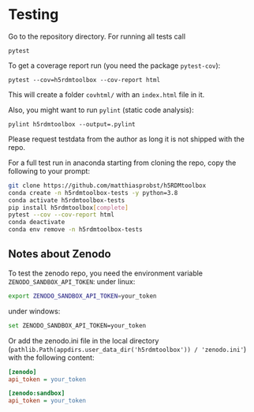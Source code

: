 # Testing

Go to the repository directory. For running all tests call

    pytest

To get a coverage report run (you need the package `pytest-cov`):

    pytest --cov=h5rdmtoolbox --cov-report html

This will create a folder `covhtml/` with an `index.html` file in it.

Also, you might want to run `pylint` (static code analysis):

    pylint h5rdmtoolbox --output=.pylint

Please request testdata from the author as long it is not shipped with the repo.

For a full test run in anaconda starting from cloning the repo, copy the following to your prompt:

```bash
git clone https://github.com/matthiasprobst/h5RDMtoolbox
conda create -n h5rdmtoolbox-tests -y python=3.8
conda activate h5rdmtoolbox-tests
pip install h5rdmtoolbox[complete]
pytest --cov --cov-report html
conda deactivate
conda env remove -n h5rdmtoolbox-tests
```

## Notes about Zenodo

To test the zenodo repo, you need the environment variable `ZENODO_SANDBOX_API_TOKEN`:
under linux:

```bash
export ZENODO_SANDBOX_API_TOKEN=your_token
```

under windows:

```bash
set ZENODO_SANDBOX_API_TOKEN=your_token
```

Or add the zenodo.ini file in the local directory (`pathlib.Path(appdirs.user_data_dir('h5rdmtoolbox')) / 'zenodo.ini'`)
with the following content:

```ini
[zenodo]
api_token = your_token

[zenodo:sandbox]
api_token = your_token
```

